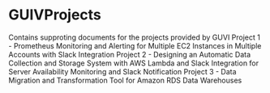 # GUIVProjects
Contains supproting documents for the projects provided by GUVI
Project 1 - Prometheus Monitoring and Alerting for Multiple EC2 Instances in Multiple Accounts with Slack Integration
Project 2 - Designing an Automatic Data Collection and Storage System with AWS Lambda and Slack Integration for Server Availability Monitoring and Slack Notification
Project 3 - Data Migration and Transformation Tool for Amazon RDS Data Warehouses
